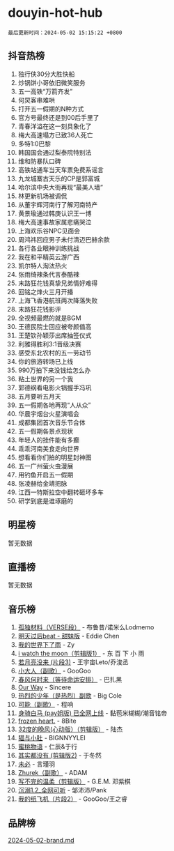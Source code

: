# douyin-hot-hub

`最后更新时间：2024-05-02 15:15:22 +0800`

## 抖音热榜

1. 独行侠30分大胜快船
1. 炒锅饼小哥依旧微笑服务
1. 五一高铁“万箭齐发”
1. 何炅客串难哄
1. 打开五一假期的N种方式
1. 官方号最终还是到00后手里了
1. 青春洋溢在这一刻具象化了
1. 梅大高速塌方已致36人死亡
1. 多特1:0巴黎
1. 韩国国会通过梨泰院特别法
1. 维和防暴队口碑
1. 高铁站通车当天车票免费系谣言
1. 九龙城寨古天乐的CP是郭富城
1. 哈尔滨中央大街再现“最美人墙”
1. 林更新机场被调侃
1. 从董宇辉河南行了解河南特产
1. 黄景瑜通过韩庚认识王一博
1. 梅大高速事故家属悲痛哭泣
1. 上海欢乐谷NPC见面会
1. 周鸿祎回应男子未付清迈巴赫余款
1. 各行各业眼神训练挑战
1. 我在和平精英云游广西
1. 凯尔特人淘汰热火
1. 张雨绮辣条代言泰酷辣
1. 末路狂花钱真挚兄弟情好难得
1. 回铭之烽火三月开播
1. 上海飞香港航班两次降落失败
1. 末路狂花钱影评
1. 全视频最燃的就是BGM
1. 王德民院士回应被夸颜值高
1. 王楚钦孙颖莎出席抽签仪式
1. 利雅得胜利3:1晋级决赛
1. 感受东北农村的五一劳动节
1. 你的旅游转场已上线
1. 990万拍下来没钱给怎么办
1. 粘土世界的另一个我
1. 郭德纲看电影火锅握手冯巩
1. 五月要听五月天
1. 五一假期各地再现“人从众”
1. 华晨宇烟台火星演唱会
1. 成都集团首次音乐节合体
1. 五一假期各景点现状
1. 年轻人的挂件能有多癫
1. 乖乖河南美食走向世界
1. 想看看你们拍的明星封神图
1. 五一广州萤火虫漫展
1. 用钓鱼开启五一假期
1. 张凌赫给金靖把脉
1. 江西一特斯拉空中翻转砸坏多车
1. 研学到底是谁琢磨的

## 明星榜

暂无数据

## 直播榜

暂无数据

## 音乐榜

1. [孤独材料（VERSE段）](https://sf6-cdn-tos.douyinstatic.com/obj/tos-cn-ve-2774/ocX7glDNHYlwFeYrGQfBZoThtvPWy8tCCEBGKQ) - 布鲁昔/诺米么Lodmemo
1. [明天过后beat - 甜妹版](https://sf3-cdn-tos.douyinstatic.com/obj/tos-cn-ve-2774/osMLYeeoMm04CZyaI91XUDF8OzLRLgePKALGHI) - Eddie Chen
1. [我的世界下了雨](https://sf3-cdn-tos.douyinstatic.com/obj/tos-cn-ve-2774/o85sBiwXIByH9bWIMAEEOoiQ1o1m9Afn15BspE) - Zy
1. [i watch the moon（剪辑版1）](https://sf27-cdn-tos.douyinstatic.com/obj/tos-cn-ve-2774/o0I9mSChzHZANMJIEBfkCQzzg6N5WAcVtqft9P) - 东 百 下 小 雨
1. [若月亮没来 (片段3)](https://sf5-hl-cdn-tos.douyinstatic.com/obj/tos-cn-ve-2774/okfyEUsGW1B1ovJi5JiN9IjvAT2lMwA054GoEB) - 王宇宙Leto/乔浚丞
1. [小大人（副歌）](https://sf5-hl-cdn-tos.douyinstatic.com/obj/tos-cn-ve-2774/oIhaDwehWhLFsVIG7QIICLLazDNGJAGg5geeb4) - GooGoo
1. [春风何时来（等待命运安排）](https://sf3-cdn-tos.douyinstatic.com/obj/tos-cn-ve-2774/oICBNbD3gelMfB4WgiD1KI2jQtXZE2FgHLwtsl) - 巴扎黑
1. [Our Way](https://sf5-hl-cdn-tos.douyinstatic.com/obj/tos-cn-ve-2774/o8tPEkQgQNCe0DPeFwZzYrbqLlnzBBrYidWkEZ) - Sincere
1. [热烈的少年（是热烈）副歌](https://sf27-cdn-tos.douyinstatic.com/obj/tos-cn-ve-2774/owVNI0CLDAUMtSz6TEYvfFBFL4UDFFhLfgK8fa) - Big Cole
1. [可能（副歌）](https://sf3-cdn-tos.douyinstatic.com/obj/tos-cn-ve-2774/cde1731888894259b333569393c2fb51) - 程响
1. [身骑白马 (pay姐版) 已全网上线](https://sf3-cdn-tos.douyinstatic.com/obj/tos-cn-ve-2774/oQLO5ZgLsFkaDhdIIveF2zUCgfweY0gWaH4AQG) - 黏苞米糊糊/潮音铭帝
1. [frozen heart.](https://sf5-hl-cdn-tos.douyinstatic.com/obj/tos-cn-ve-2774/oIIWJfyjIACZA9zQMtnJ6hQQhFC4vhCupoRBsO) - 8Bite
1. [32度的晚风(心动版）（剪辑版）](https://sf27-cdn-tos.douyinstatic.com/obj/tos-cn-ve-2774/owNyabsyWdzUulxhoJfK8IBXgp0UMQAHpvGh2B) - 陆杰
1. [猫与小肚](https://sf3-cdn-tos.douyinstatic.com/obj/tos-cn-ve-2774/osZeoClMECgK8DYl6VebABgbchEtPYQjZEnRtd) - BIGNNYYLEI
1. [蜜桃物语](https://sf27-cdn-tos.douyinstatic.com/obj/tos-cn-ve-2774/oIhOSCZtIACtYU4XQkngiW9kCBfVD1Fz9IYeqL) - 仁辰&于行
1. [其实都没有 (剪辑版2)](https://sf5-hl-cdn-tos.douyinstatic.com/obj/tos-cn-ve-2774/oEBNQenHZtBhxYjGgUDQk0BCHTigQafgFlbQ7k) - 于冬然
1. [未必](https://sf5-hl-cdn-tos.douyinstatic.com/obj/tos-cn-ve-2774/ogntQMFnKQDZUgTCYuJgfLEtleYZZFxBQqhhFB) - 言瑾羽
1. [Zhurek（副歌）](https://sf5-hl-cdn-tos.douyinstatic.com/obj/tos-cn-ve-2774/ooQm8FBZQDlf0btEYgVpCcSCQfrdJGBEKZYBGS) - ADAM
1. [写不完的温柔（剪辑版）](https://sf3-cdn-tos.douyinstatic.com/obj/tos-cn-ve-2774/oYBzzZQJ233GfwkemJJffAIWgeIYrjZfWhHTcG) - G.E.M. 邓紫棋
1. [沉溺1.2_全网可听](https://sf3-cdn-tos.douyinstatic.com/obj/tos-cn-ve-2774/ok2QoiBqsWAX9McZmWiI9gAB0EzwD4Xj6yfmtH) - 邹沛沛/Pank
1. [我的纸飞机（片段2）](https://sf3-cdn-tos.douyinstatic.com/obj/tos-cn-ve-2774/oM2ZrKcg2CD5AeRB2gkeXOFB1IxAGJdZPazYHf) - GooGoo/王之睿

## 品牌榜

[2024-05-02-brand.md](2024-05-02-brand.md)
